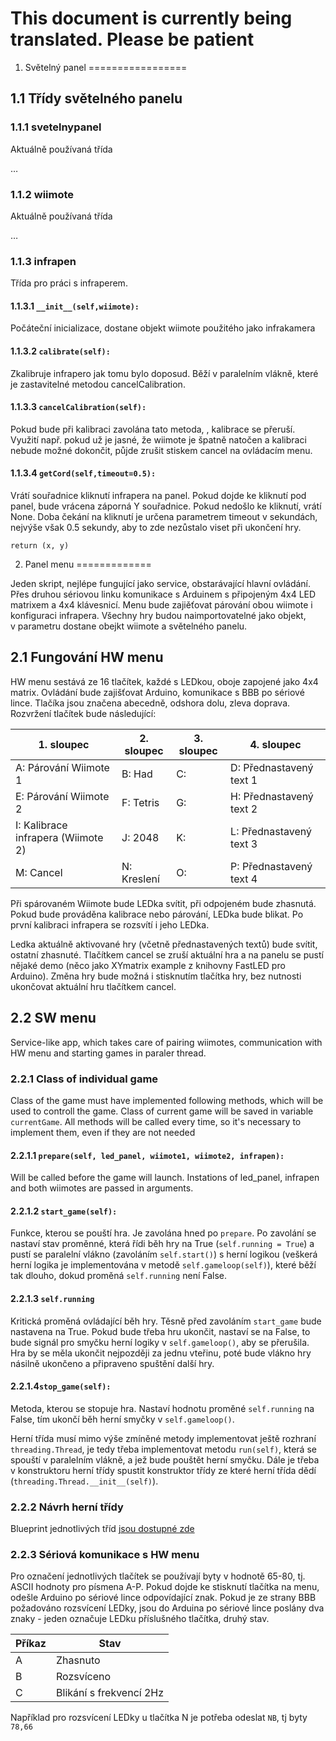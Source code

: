This document is currently being translated. Please be patient
======================


1. Světelný panel
=================

1.1 Třídy světelného panelu
---------------------------

### 1.1.1 svetelnypanel

Aktuálně používaná třída

…

### 1.1.2 wiimote

Aktuálně používaná třída

…

### 1.1.3 infrapen

Třída pro práci s infraperem.

#### 1.1.3.1 `__init__(self,wiimote):`

Počáteční inicializace, dostane objekt wiimote použitého jako
infrakamera

#### 1.1.3.2 `calibrate(self):`

Zkalibruje infrapero jak tomu bylo doposud. Běží v paralelním vlákně,
které je zastavitelné metodou cancelCalibration.

#### 1.1.3.3 `cancelCalibration(self):`

Pokud bude při kalibraci zavolána tato metoda, , kalibrace se přeruší.
Využití např. pokud už je jasné, že wiimote je špatně natočen a
kalibraci nebude možné dokončit, půjde zrušit stiskem cancel na
ovládacím menu.

#### 1.1.3.4 `getCord(self,timeout=0.5):`

Vrátí souřadnice kliknutí infrapera na panel. Pokud dojde ke kliknutí
pod panel, bude vrácena záporná Y souřadnice. Pokud nedošlo ke kliknutí,
vrátí None. Doba čekání na kliknutí je určena parametrem timeout
v sekundách, nejvýše však 0.5 sekundy, aby to zde nezůstalo viset při
ukončení hry.

`return (x, y)`

2. Panel menu
=============

Jeden skript, nejlépe fungující jako service, obstarávající hlavní
ovládání. Přes druhou sériovou linku komunikace s Arduinem s připojeným
4x4 LED matrixem a 4x4 klávesnicí. Menu bude zajiěťovat párování obou
wiimote i konfiguraci infrapera. Všechny hry budou naimportovatelné jako
objekt, v parametru dostane obejkt wiimote a světelného panelu.

2.1 Fungování HW menu
---------------------

HW menu sestává ze 16 tlačítek, každé s LEDkou, oboje zapojené jako 4x4
matrix. Ovládání bude zajišťovat Arduino, komunikace s BBB po sériové
lince. Tlačíka jsou značena abecedně, odshora dolu, zleva doprava. Rozvržení tlačítek bude následující:

| 1. sloupec |  2. sloupec | 3. sloupec | 4. sloupec | 
|---|---|---|---|
| A: Párování Wiimote 1                | B: Had     | C:      | D: Přednastavený text 1 |
| E: Párování Wiimote 2                | F: Tetris  | G:      | H: Přednastavený text 2 |
| I: Kalibrace infrapera (Wiimote 2)   | J: 2048    | K:      | L: Přednastavený text 3 |
| M: Cancel                            | N: Kreslení| O:      | P: Přednastavený text 4 |

Při spárovaném Wiimote bude LEDka svítit, při odpojeném bude zhasnutá.
Pokud bude prováděna kalibrace nebo párování, LEDka bude blikat. Po
první kalibraci infrapera se rozsvítí i jeho LEDka.

Ledka aktuálně aktivované hry (včetně přednastavených textů) bude
svítit, ostatní zhasnuté. Tlačítkem cancel se zruší aktuální hra a na
panelu se pustí nějaké demo (něco jako XYmatrix example z knihovny
FastLED pro Arduino). Změna hry bude možná i stisknutím tlačítka hry,
bez nutnosti ukončovat aktuální hru tlačítkem cancel.

2.2 SW menu
--------------------

Service-like app, which takes care of pairing wiimotes, communication with HW menu and starting games in paraler thread.


### 2.2.1 Class of individual game

Class of the game must have implemented following methods, which will be used to controll the game. Class of current game will be saved in variable `currentGame`. All methods will be called every time, so it's necessary to implement them, even if they are not needed

#### 2.2.1.1 `prepare(self, led_panel, wiimote1, wiimote2, infrapen):`

Will be called before the game will launch. Instations of led_panel, infrapen and both wiimotes are passed in arguments.

#### 2.2.1.2 `start_game(self):`

Funkce, kterou se pouští hra. Je zavolána hned po `prepare`. Po zavolání se 
nastaví stav proměnné, která řídi běh hry na True (`self.running = True`) a pustí 
se paralelní vlákno (zavoláním `self.start()`) s herní logikou (veškerá herní logika je 
implementována v metodě `self.gameloop(self)`), které běží tak dlouho, dokud
proměná `self.running` není False.


#### 2.2.1.3 `self.running`

Kritická proměná ovládající běh hry. Těsně před zavoláním `start_game`
bude nastavena na True. Pokud bude třeba hru ukončit, nastaví se na False, 
to bude signál pro smyčku herní logiky v `self.gameloop()`, aby se přerušila. 
Hra by se měla ukončit nejpozději za jednu vteřinu, poté bude vlákno hry 
násilně ukončeno a připraveno spuštění další hry.

#### 2.2.1.4`stop_game(self):`

Metoda, kterou se stopuje hra. Nastaví hodnotu proměné `self.running` na False,
tím ukončí běh herní smyčky v `self.gameloop()`.


Herní třída musí mimo výše zmíněné metody implementovat ještě rozhraní `threading.Thread`,
je tedy třeba implementovat metodu `run(self)`, která se spouští v paralelním vlákně,
a jež bude pouštět herní smyčku. Dále je třeba v konstruktoru herní třídy spustit
konstruktor třídy ze které herní třída dědí (`threading.Thread.__init__(self)`).


### 2.2.2 Návrh herní třídy
Blueprint jednotlivých tříd [jsou dostupné zde](https://github.com/gymgeek/led_panel/tree/master/source/BBB/blueprints)

### 2.2.3 Sériová komunikace s HW menu
Pro označení jednotlivých tlačítek se používají byty v hodnotě 65-80, tj. ASCII hodnoty pro písmena A-P. Pokud dojde ke stisknutí tlačítka na menu, odešle Arduino po sériové lince odpovídající znak. Pokud je ze strany BBB požadováno rozsvícení LEDky, jsou do Arduina po sériové lince poslány dva znaky - jeden označuje LEDku příslušného tlačítka, druhý stav.

| Příkaz | Stav |
| ------ | ---- |
| A      | Zhasnuto |
| B      | Rozsvíceno |
| C      | Blikání s frekvencí 2Hz |

Například pro rozsvícení LEDky u tlačítka N je potřeba odeslat `NB`, tj byty `78,66`










